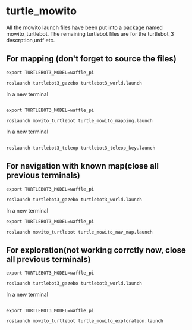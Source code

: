 # turtle_mowito
 
All the mowito launch files have been put into a package named mowito_turtlebot. The remaining turtlebot files are for the turtlebot_3 descrption,urdf etc. 

## **For mapping (don't forget to source the files)**
```
export TURTLEBOT3_MODEL=waffle_pi 

roslaunch turtlebot3_gazebo turtlebot3_world.launch 
```
In a new terminal
```

export TURTLEBOT3_MODEL=waffle_pi 

roslaunch mowito_turtlebot turtle_mowito_mapping.launch  
```
In a new terminal
```

roslaunch turtlebot3_teleop turtlebot3_teleop_key.launch  
```
## For navigation with known map(close all previous terminals) 
```
export TURTLEBOT3_MODEL=waffle_pi 

roslaunch turtlebot3_gazebo turtlebot3_world.launch 
```
In a new terminal
```
export TURTLEBOT3_MODEL=waffle_pi 

roslaunch mowito_turtlebot turtle_mowito_nav_map.launch
```
## For exploration(not working corrctly now, close all previous terminals)
```
export TURTLEBOT3_MODEL=waffle_pi 

roslaunch turtlebot3_gazebo turtlebot3_world.launch 
```
In a new terminal
```

export TURTLEBOT3_MODEL=waffle_pi 

roslaunch mowito_turtlebot turtle_mowito_exploration.launch 
```



